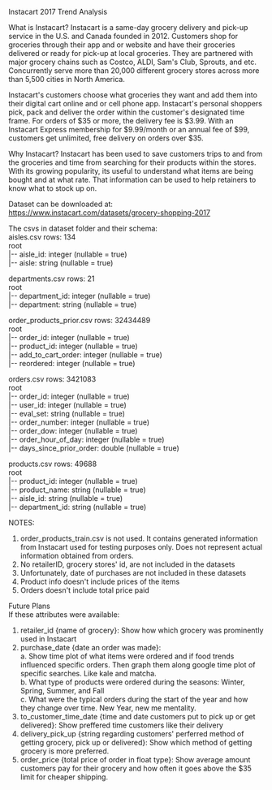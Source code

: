 Instacart 2017 Trend Analysis

What is Instacart?
Instacart is a same-day grocery delivery and pick-up service in the U.S. and Canada founded in 2012. Customers shop for groceries through their app and or website and have their groceries delivered or ready for pick-up at local groceries. They are partnered with major grocery chains such as Costco, ALDI, Sam's Club, Sprouts, and etc. Concurrently serve more than 20,000 different grocery stores across more than 5,500 cities in North America.

Instacart's customers choose what groceries they want and add them into their digital cart online and or cell phone app. Instacart's personal shoppers pick, pack and deliver the order within the customer's designated time frame. For orders of $35 or more, the delivery fee is $3.99. With an Instacart Express membership for $9.99/month or an annual fee of $99, customers get unlimited, free delivery on orders over $35.

Why Instacart?
Instacart has been used to save customers trips to and from the groceries and time from searching for their products within the stores. With its growing popularity, its useful to understand what items are being bought and at what rate. That information can be used to help retainers to know what to stock up on. 

Dataset can be downloaded at: https://www.instacart.com/datasets/grocery-shopping-2017  

The csvs in dataset folder and their schema:  
aisles.csv rows:  134  
root  
 |-- aisle_id: integer (nullable = true)  
 |-- aisle: string (nullable = true)  

departments.csv rows:  21  
root  
 |-- department_id: integer (nullable = true)  
 |-- department: string (nullable = true)  

order_products_prior.csv rows:  32434489  
root  
 |-- order_id: integer (nullable = true)  
 |-- product_id: integer (nullable = true)  
 |-- add_to_cart_order: integer (nullable = true)  
 |-- reordered: integer (nullable = true)  

orders.csv rows:  3421083  
root  
 |-- order_id: integer (nullable = true)  
 |-- user_id: integer (nullable = true)  
 |-- eval_set: string (nullable = true)  
 |-- order_number: integer (nullable = true)  
 |-- order_dow: integer (nullable = true)  
 |-- order_hour_of_day: integer (nullable = true)  
 |-- days_since_prior_order: double (nullable = true)  

products.csv rows:  49688  
root  
 |-- product_id: integer (nullable = true)  
 |-- product_name: string (nullable = true)  
 |-- aisle_id: string (nullable = true)  
 |-- department_id: string (nullable = true)  

NOTES:
1. order_products_train.csv is not used. It contains generated information from Instacart used for testing purposes only. Does not represent actual information obtained from orders.
2. No retailerID, grocery stores' id, are not included in the datasets
3. Unfortunately, date of purchases are not included in these datasets
4. Product info doesn't include prices of the items
5. Orders doesn't include total price paid


Future Plans  
If these attributes were available:  
1. retailer_id {name of grocery}: Show how which grocery was prominently used in Instacart  
2. purchase_date {date an order was made}:  
     a. Show time plot of what items were ordered and if food trends influenced specific orders. Then graph them along google time plot of specific searches. Like kale and matcha.  
     b. What type of products were ordered during the seasons: Winter, Spring, Summer, and Fall  
     c. What were the typical orders during the start of the year and how they change over time. New Year, new me mentality.  
3. to_customer_time_date {time and date customers put to pick up or get delivered}: Show preffered time customers like their delivery  
4. delivery_pick_up {string regarding customers' perferred method of getting grocery, pick up or delivered}: Show which method of getting grocery is more preferred.  
5. order_price {total price of order in float type}: Show average amount customers pay for their grocery and how often it goes above the $35 limit for cheaper shipping.  
